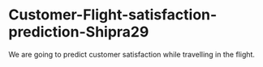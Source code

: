# Customer-Flight-satisfaction-prediction-Shipra29
We are going to predict customer satisfaction while travelling in the flight.
